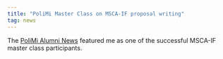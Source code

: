 ```yaml
---
title: "PoliMi Master Class on MSCA-IF proposal writing"
tag: news
---
```


The [PoliMi Alumni News](https://alumni.polimi.it/en/2021/06/14/giovani-ricercatori-al-poli-girone-eccellenza-puntata-3/) featured me as one of the successful MSCA-IF master class participants.